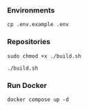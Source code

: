 ### Environments
```shell
cp .env.example .env
```

### Repositories
```shell
sudo chmod +x ./build.sh
```
```shell
./build.sh
```

### Run Docker
```shell
docker compose up -d
```